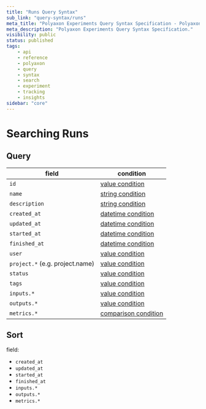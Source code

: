 ```yaml
---
title: "Runs Query Syntax"
sub_link: "query-syntax/runs"
meta_title: "Polyaxon Experiments Query Syntax Specification - Polyaxon References"
meta_description: "Polyaxon Experiments Query Syntax Specification."
visibility: public
status: published
tags:
    - api
    - reference
    - polyaxon
    - query
    - syntax
    - search
    - experiment
    - tracking
    - insights
sidebar: "core"
---
```


# Searching Runs

## Query

field                           | condition
--------------------------------|------------------
`id`                            | [value condition](/docs/core/query-syntax/#query-with-value-condition)
`name`                          | [string condition](/docs/core/query-syntax/#query-with-string-condition)
`description`                   | [string condition](/docs/core/query-syntax/#query-with-string-condition)
`created_at`                    | [datetime condition](/docs/core/query-syntax/#query-with-datetime-condition)
`updated_at`                    | [datetime condition](/docs/core/query-syntax/#query-with-datetime-condition)
`started_at`                    | [datetime condition](/docs/core/query-syntax/#query-with-datetime-condition)
`finished_at`                   | [datetime condition](/docs/core/query-syntax/#query-with-datetime-condition)
`user`                          | [value condition](/docs/core/query-syntax/#query-with-value-condition)
`project.*` (e.g. project.name) | [value condition](/docs/core/query-syntax/#query-with-value-condition)
`status`                        | [value condition](/docs/core/query-syntax/#query-with-value-condition)
`tags`                          | [value condition](/docs/core/query-syntax/#query-with-value-condition)
`inputs.*`                      | [value condition](/docs/core/query-syntax/#query-with-value-condition)
`outputs.*`                     | [value condition](/docs/core/query-syntax/#query-with-value-condition)
`metrics.*`                     | [comparison condition](/docs/core/query-syntax/#query-with-comparison-condition)


## Sort

field:

 * `created_at`
 * `updated_at`
 * `started_at`
 * `finished_at`
 * `inputs.*`
 * `outputs.*`
 * `metrics.*`
